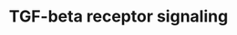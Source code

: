 ---
annotations:
- id: PW:0000329
  parent: signaling pathway
  type: Pathway Ontology
  value: transforming growth factor-beta superfamily mediated signaling pathway
authors:
- N.Gal
- MaintBot
- Thomas
- AlexanderPico
- MartijnVanIersel
- Samuel Sklar
- Khanspers
- IreneHemel
- Eweitz
citedin:
- link: PMC8868589
- link: PMC7686477
- link: PMC7249325
- link: PMC7518701
- link: PMC5085087
description: 'The Transforming growth factor beta (TGFβ) signaling pathway is involved
  in many cellular processes in both the adult organism and the developing embryo
  including cell growth, cell differentiation, apoptosis, cellular homeostasis and
  other cellular functions. In spite of the wide range of cellular processes that
  the TGFβ signaling pathway regulates, the process is relatively simple. TGFβ superfamily
  ligands bind to a type II receptor, which recruits and phosphorylates a type I receptor.
  The type I receptor then phosphorylates receptor-regulated SMADs (R-SMADs) which
  can now bind the coSMAD SMAD4. R-SMAD/coSMAD complexes accumulate in the nucleus
  where they act as transcription factors and participate in the regulation of target
  gene expression. (source: [http://en.wikipedia.org/wiki/TGF_beta_signaling_pathway
  WikiPedia]).   Proteins on this pathway have targeted assays available via the [https://assays.cancer.gov/available_assays?wp_id=WP560
  CPTAC Assay Portal]'
last-edited: 2021-05-22
organisms:
- Homo sapiens
redirect_from:
- /index.php/Pathway:WP560
- /instance/WP560
- /instance/WP560_rr117838
revision: r117838
schema-jsonld:
- '@context': https://schema.org/
  '@id': https://wikipathways.github.io/pathways/WP560.html
  '@type': Dataset
  creator:
    '@type': Organization
    name: WikiPathways
  description: 'The Transforming growth factor beta (TGFβ) signaling pathway is involved
    in many cellular processes in both the adult organism and the developing embryo
    including cell growth, cell differentiation, apoptosis, cellular homeostasis and
    other cellular functions. In spite of the wide range of cellular processes that
    the TGFβ signaling pathway regulates, the process is relatively simple. TGFβ superfamily
    ligands bind to a type II receptor, which recruits and phosphorylates a type I
    receptor. The type I receptor then phosphorylates receptor-regulated SMADs (R-SMADs)
    which can now bind the coSMAD SMAD4. R-SMAD/coSMAD complexes accumulate in the
    nucleus where they act as transcription factors and participate in the regulation
    of target gene expression. (source: [http://en.wikipedia.org/wiki/TGF_beta_signaling_pathway
    WikiPedia]).   Proteins on this pathway have targeted assays available via the
    [https://assays.cancer.gov/available_assays?wp_id=WP560 CPTAC Assay Portal]'
  keywords:
  - BAMBI
  - BMP4
  - CREBBP
  - CTNNB1
  - EGF
  - ENG
  - EP300
  - FKBP1A
  - FOS
  - FOXH1
  - FST
  - HRAS
  - IFNG
  - INHBA
  - ITGB6
  - JAK1
  - JUN
  - LEF1
  - LEFTY1
  - LEFTY2
  - LIF
  - LTBP1
  - MAPK3
  - MAPK9
  - MIR302A
  - NFKB1
  - NOG
  - RUNX2
  - RUNX3
  - SERPINE1
  - SKI
  - SKIL
  - SMAD1
  - SMAD2
  - SMAD3
  - SMAD4
  - SMAD5
  - SMAD6
  - SMAD7
  - SMAD9
  - SPP1
  - STAT1
  - STAT3
  - TFE3
  - TGFB1
  - TGFBR1
  - TGFBR2
  - TGFBR3
  - TGIF
  - THBS1
  - TNF
  - WNT1
  - ZFHX1B
  - ZFYVE9
  - ZNF423
  license: CC0
  name: TGF-beta receptor signaling
seo: CreativeWork
title: TGF-beta receptor signaling
wpid: WP560
---